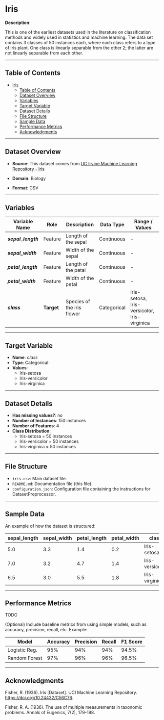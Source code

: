 # Iris

**Description**:  

This is one of the earliest datasets used in the literature on classification methods and widely used in statistics and machine learning.  The data set contains 3 classes of 50 instances each, where each class refers to a type of iris plant.  One class is linearly separable from the other 2; the latter are not linearly separable from each other.

---

## Table of Contents
- [Iris](#iris)
  - [Table of Contents](#table-of-contents)
  - [Dataset Overview](#dataset-overview)
  - [Variables](#variables)
  - [Target Variable](#target-variable)
  - [Dataset Details](#dataset-details)
  - [File Structure](#file-structure)
  - [Sample Data](#sample-data)
  - [Performance Metrics](#performance-metrics)
  - [Acknowledgments](#acknowledgments)

---

## Dataset Overview

- **Source**: This dataset comes from [UC Irvine Machine Learning Repository - Iris](https://archive.ics.uci.edu/dataset/53/iris)
  
- **Domain**: Biology

- **Format**: CSV  

---

## Variables

| Variable Name | Role | Description | Data Type | Range / Values |
|---|---|---|---|---|
| ***sepal_length*** | Feature | Length of the sepal | Continuous | - |
| ***sepal_width*** | Feature | Width of the sepal | Continuous | - |
| ***petal_length*** | Feature | Length of the petal | Continuous | - |
| ***petal_width*** | Feature | Width of the petal | Continuous | - |
| ***class*** | **Target** | Species of the iris flower | Categorical | Iris-setosa, Iris-versicolor, Iris-virginica |

---

## Target Variable

- **Name**: *class*  
- **Type**: Categorical
- **Values**:
  - Iris-setosa
  - Iris-versicolor
  - Iris-virginica

---

## Dataset Details

- **Has missing values?**: no
- **Number of Instances**: 150 instances 
- **Number of Features**: 4
- **Class Distribution**:
  - Iris-setosa = 50 instances
  - Iris-versicolor = 50 instances
  - Iris-virginica = 50 instances
 
---

## File Structure

- `iris.csv`: Main dataset file.  
- `README.md`: Documentation file (this file).  
- `configuration.json`: Configuration file containing the instructions for DatasetPreprocessor.  

---

## Sample Data

An example of how the dataset is structured:

| sepal_length | sepal_width | petal_length | petal_width | **class** |
|---|---|---|---|---|
| 5.0 | 3.3 | 1.4 | 0.2 | Iris-setosa |
| 7.0 | 3.2 | 4.7 | 1.4 | Iris-versicolor |
| 6.5 | 3.0 | 5.5 | 1.8 | Iris-virginica |


---

## Performance Metrics

TODO

(Optional) Include baseline metrics from using simple models, such as accuracy, precision, recall, etc. Example:

| Model         | Accuracy | Precision | Recall | F1 Score |
|---------------|----------|-----------|--------|----------|
| Logistic Reg. | 95%      | 94%       | 94%    | 94.5%    |
| Random Forest | 97%      | 96%       | 96%    | 96.5%    |

---

## Acknowledgments

Fisher, R. (1936). Iris [Dataset]. UCI Machine Learning Repository. https://doi.org/10.24432/C56C76.

Fisher, R. A. (1936). The use of multiple measurements in taxonomic problems. Annals of Eugenics, 7(2), 179-188.